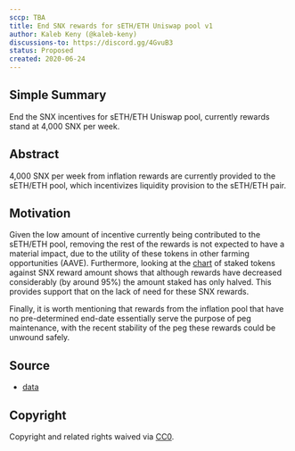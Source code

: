 ```yaml
---
sccp: TBA
title: End SNX rewards for sETH/ETH Uniswap pool v1
author: Kaleb Keny (@kaleb-keny)
discussions-to: https://discord.gg/4GvuB3
status: Proposed
created: 2020-06-24
---
```


## Simple Summary
<!--"If you can't explain it simply, you don't understand it well enough." Provide a simplified and layman-accessible explanation of the SCCP.-->
End the SNX incentives for sETH/ETH Uniswap pool, currently rewards stand at 4,000 SNX per week.

## Abstract
<!--A short (~200 word) description of the variable change proposed.-->
4,000 SNX per week from inflation rewards are currently provided to the sETH/ETH pool, which incentivizes liquidity provision to the sETH/ETH pair.

## Motivation
<!--The motivation is critical for SCCPs that want to update variables within Synthetix. It should clearly explain why the existing variable is not incentive aligned. SCCP submissions without sufficient motivation may be rejected outright.-->
Given the low amount of incentive currently being contributed to the sETH/ETH pool, removing the rest of the rewards is not expected to have a material impact, due to the utility of these tokens in other farming opportunities (AAVE).
Furthermore, looking at the [chart](asset/uniswap_seth_end/Chart.PNG) of staked tokens against SNX reward amount shows that although rewards have decreased considerably (by around 95%) the amount staked has only halved. This provides support that on the lack of need for these SNX rewards.

Finally, it is worth mentioning that rewards from the inflation pool that have no pre-determined end-date essentially serve the purpose of peg maintenance, with the recent stability of the peg these rewards could be unwound safely.

## Source
- [data](asset/uniswap_seth_end/data.xlsx)

## Copyright
Copyright and related rights waived via [CC0](https://creativecommons.org/publicdomain/zero/1.0/).
